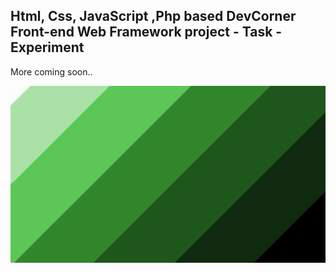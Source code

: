 Html, Css, JavaScript ,Php based DevCorner Front-end Web Framework project - Task - Experiment
---

More coming soon..

![DevCorner_LineFramework](https://github.com/r4nd3l/DevCorner_LineFramework/blob/master/img/sample.png)

